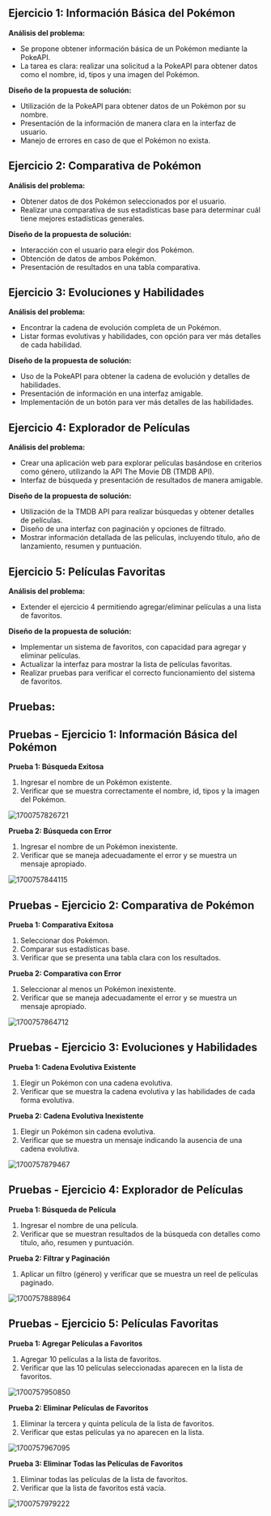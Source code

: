 ## Ejercicio 1: Información Básica del Pokémon

**Análisis del problema:**

- Se propone obtener información básica de un Pokémon mediante la PokeAPI.
- La tarea es clara: realizar una solicitud a la PokeAPI para obtener datos como el nombre, id, tipos y una imagen del Pokémon.

**Diseño de la propuesta de solución:**

- Utilización de la PokeAPI para obtener datos de un Pokémon por su nombre.
- Presentación de la información de manera clara en la interfaz de usuario.
- Manejo de errores en caso de que el Pokémon no exista.

## Ejercicio 2: Comparativa de Pokémon

**Análisis del problema:**

- Obtener datos de dos Pokémon seleccionados por el usuario.
- Realizar una comparativa de sus estadísticas base para determinar cuál tiene mejores estadísticas generales.

**Diseño de la propuesta de solución:**

- Interacción con el usuario para elegir dos Pokémon.
- Obtención de datos de ambos Pokémon.
- Presentación de resultados en una tabla comparativa.

## Ejercicio 3: Evoluciones y Habilidades

**Análisis del problema:**

- Encontrar la cadena de evolución completa de un Pokémon.
- Listar formas evolutivas y habilidades, con opción para ver más detalles de cada habilidad.

**Diseño de la propuesta de solución:**

- Uso de la PokeAPI para obtener la cadena de evolución y detalles de habilidades.
- Presentación de información en una interfaz amigable.
- Implementación de un botón para ver más detalles de las habilidades.

## Ejercicio 4: Explorador de Películas

**Análisis del problema:**

- Crear una aplicación web para explorar películas basándose en criterios como género, utilizando la API The Movie DB (TMDB API).
- Interfaz de búsqueda y presentación de resultados de manera amigable.

**Diseño de la propuesta de solución:**

- Utilización de la TMDB API para realizar búsquedas y obtener detalles de películas.
- Diseño de una interfaz con paginación y opciones de filtrado.
- Mostrar información detallada de las películas, incluyendo título, año de lanzamiento, resumen y puntuación.

## Ejercicio 5: Películas Favoritas

**Análisis del problema:**

- Extender el ejercicio 4 permitiendo agregar/eliminar películas a una lista de favoritos.

**Diseño de la propuesta de solución:**

- Implementar un sistema de favoritos, con capacidad para agregar y eliminar películas.
- Actualizar la interfaz para mostrar la lista de películas favoritas.
- Realizar pruebas para verificar el correcto funcionamiento del sistema de favoritos.

## **Pruebas:**


## Pruebas - Ejercicio 1: Información Básica del Pokémon

**Prueba 1: Búsqueda Exitosa**

1. Ingresar el nombre de un Pokémon existente.
2. Verificar que se muestra correctamente el nombre, id, tipos y la imagen del Pokémon.

![1700757826721](image/README/1700757826721.png)

**Prueba 2: Búsqueda con Error**

1. Ingresar el nombre de un Pokémon inexistente.
2. Verificar que se maneja adecuadamente el error y se muestra un mensaje apropiado.

![1700757844115](image/README/1700757844115.png)

## Pruebas - Ejercicio 2: Comparativa de Pokémon

**Prueba 1: Comparativa Exitosa**

1. Seleccionar dos Pokémon.
2. Comparar sus estadísticas base.
3. Verificar que se presenta una tabla clara con los resultados.

**Prueba 2: Comparativa con Error**

1. Seleccionar al menos un Pokémon inexistente.
2. Verificar que se maneja adecuadamente el error y se muestra un mensaje apropiado.

![1700757864712](image/README/1700757864712.png)

## Pruebas - Ejercicio 3: Evoluciones y Habilidades

**Prueba 1: Cadena Evolutiva Existente**

1. Elegir un Pokémon con una cadena evolutiva.
2. Verificar que se muestra la cadena evolutiva y las habilidades de cada forma evolutiva.

**Prueba 2: Cadena Evolutiva Inexistente**

1. Elegir un Pokémon sin cadena evolutiva.
2. Verificar que se muestra un mensaje indicando la ausencia de una cadena evolutiva.

![1700757879467](image/README/1700757879467.png)

## Pruebas - Ejercicio 4: Explorador de Películas

**Prueba 1: Búsqueda de Película**

1. Ingresar el nombre de una película.
2. Verificar que se muestran resultados de la búsqueda con detalles como título, año, resumen y puntuación.

**Prueba 2: Filtrar y Paginación**

1. Aplicar un filtro (género) y verificar que se muestra un reel de películas paginado.

![1700757888964](image/README/1700757888964.png)

## Pruebas - Ejercicio 5: Películas Favoritas

**Prueba 1: Agregar Películas a Favoritos**

1. Agregar 10 películas a la lista de favoritos.
2. Verificar que las 10 películas seleccionadas aparecen en la lista de favoritos.

![1700757950850](image/README/1700757950850.png)

**Prueba 2: Eliminar Películas de Favoritos**

1. Eliminar la tercera y quinta película de la lista de favoritos.
2. Verificar que estas películas ya no aparecen en la lista.

![1700757967095](image/README/1700757967095.png)

**Prueba 3: Eliminar Todas las Películas de Favoritos**

1. Eliminar todas las películas de la lista de favoritos.
2. Verificar que la lista de favoritos está vacía.

![1700757979222](image/README/1700757979222.png)
